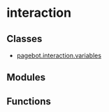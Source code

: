 # interaction

## Classes

* [pagebot.interaction.variables](pagebot.interaction.variables)

## Modules


## Functions

